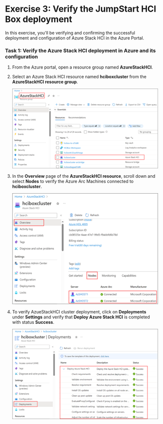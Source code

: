 # Exercise 3: Verify the JumpStart HCI Box deployment

In this exercise, you'll be verifying and confirming the successful deployment and configuration of Azure Stack HCI in the Azure Portal.

### Task 1: Verify the Azure Stack HCI deployment in Azure and its configuration 

1. From the Azure portal, open a resource group named **AzureStackHCI**.

2. Select an Azure Stack HCI resource named **hciboxcluster** from the **AzureStackHCI resource group**.

   ![](./media/hci24-8.png)

3. In the **Overview** page of the **AzureStackHCI resource**, scroll down and select **Nodes** to verify the Azure Arc Machines connected to **hciboxcluster**.

   ![](./media/hci24-9.png)

4. To verify AzueStackHCI cluster deployment, click on **Deployments** under **Settings** and verify that **Deploy Azure Stack HCI** is completed with status **Success**.

   ![](./media/hci24-10.png)


